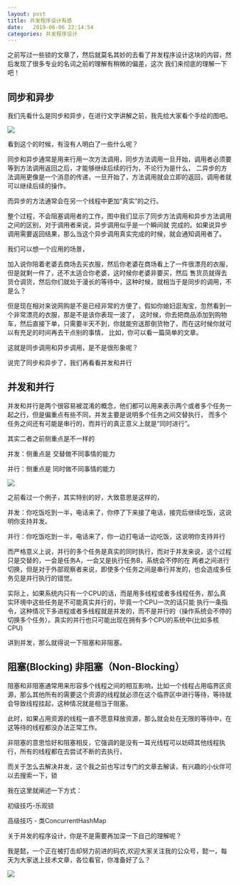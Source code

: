 ```yaml
---
layout: post
title: 并发程序设计有感
date:   2019-06-06 22:14:54
categories: 并发程序设计
---
```


之前写过一些锁的文章了，然后就莫名其妙的去看了并发程序设计这块的内容，然后发现了很多专业的名词之前的理解有稍微的偏差，这次
我们来彻底的理解一下吧！






## 同步和异步

我们先看什么是同步和异步，在进行文字讲解之前，我先给大家看个手绘的图吧。

![](/assets/images/2019/java/image_yi/06-06/1.jpg)

看到这个的时候，有没有人明白了一些什么呢？

同步和异步通常是用来行用一次方法调用，同步方法调用一旦开始，调用者必须要等到方法调用返回之后，才能够继续后续的行为，不论行为是什么，
二异步的方法调用更像是一个消息的传递，一旦开始了，方法调用就会立即的返回，调用者就可以继续后续的操作。

而异步的方法通常会在另一个线程中更加“真实”的之行。

整个过程，不会阻塞调用者的工作，图中我们显示了同步方法调用和异步方法调用之间的区别，对于调用者来说，异步调用似乎是一个瞬间就
完成的。如果说异步调用需要返回结果，那么当这个异步调用真实完成的时候，就会通知调用者了。

我们可以想一个应用的场景，

加入说你陪着老婆去商场去买衣服，然后你老婆在商场看上了一件很漂亮的衣服，但是就剩一件了，还不太适合你老婆，这时候你老婆非要买，然后
售货员就得去货仓调货，然后你们就处于漫长的等待中，这种时候，就相当于是同步的调用，不是么？

但是现在相对来说网购是不是已经非常的方便了，假如你媳妇逛淘宝，忽然看到一个非常漂亮的衣服，那是不是该你表现一波了，
这时候，你去把商品添加到购物车，然后直接下单，只需要半天不到，你就能穷送那倒货物了，而在这时候你就可以有充足的时间再去干点别的事情，
比如，你可以看一篇简单的文章。

这就是同步调用和异步调用，是不是很形象呢？

说完了同步和异步了，我们再看看并发和并行

## 并发和并行

并发和并行是两个很容易被混淆的概念，他们都可以用来表示两个或者多个任务一起之行，但是偏重点有些不同，并发主要是说明多个任务之间交替执行，
而多个任务之间还有可能是串行的，而并行的真正意义上就是“同时进行”。

其实二者之前侧重点是不一样的

并发：侧重点是 交替做不同事情的能力

并行：侧重点是 同时做不同事情的能力

![](/assets/images/2019/java/image_yi/06-06/2.jpg)

之前看过一个例子，其实特别的好，大致意思是这样的，

并发：你吃饭吃到一半，电话来了，你停了下来接了电话，接完后继续吃饭，这说明你支持并发。

并行：你吃饭吃到一半，电话来了，你一边打电话一边吃饭，这说明你支持并行

而严格意义上说，并行的多个任务是真实的同时执行，而对于并发来说，这个过程只是交替的，一会是任务A，一会又是执行任务B，系统会不停的在
两者之间进行切换，但是对于外部观察者来说，即使多个任务之间是串行并发的，也会造成多任务见是并行执行的错觉。

实际上，如果系统内只有一个CPU的话，而是用多线程或者多线程任务，那么真实环境中这些任务是不可能真实并行的，毕竟一个CPU一次的话只能
执行一条指令，这种情况下多进程或者多线程就是并发的，而不是并行的（操作系统会不停的切换多个任务）。真实的并行也只可能出现在拥有多个CPU的系统中(比如多核CPU)


讲到并发，那么就得说一下阻塞和非阻塞。

## 阻塞(Blocking) 非阻塞（Non-Blocking）

阻塞和非阻塞通常用来形容多个线程之间的相互影响，比如一个线程占用临界区资源，那么其他所有的需要这个资源的线程就必须在这个临界区中进行等待，等待就会导致线程挂起，这种情况就是相当于阻塞。

此时，如果占用资源的线程一直不愿意释放资源，那么就会处在无限的等待中，在这等待的线程都没办法正常工作。

非阻塞的意思恰好和阻塞相反，它强调的是没有一耳光线程可以妨碍其他线程执行，所有的线程都在去尝试不断的去执行，

而关于怎么去解决并发，这个我之前也写过专门的文章去解读，有兴趣的小伙伴可以去搜索一下，锁

我在这里就阐述一下方式：

初级技巧-乐观锁

高级技巧 - 类ConcurrentHashMap

关于并发的程序设计，你是不是需要再加深一下自己的理解呢？


我是懿，一个正在被打击却努力前进的码农,欢迎大家关注我的公众号，懿一，每天为大家送上技术文章，各位看官，你准备好了么？
  
![](http://www.chuyikeji.cn/image/yi.jpg)
     




